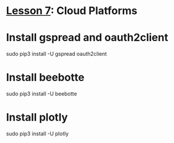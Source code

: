 # <a href="https://goo.gl/6BsKOa">Lesson 7</a>: Cloud Platforms

# Install gspread and oauth2client

sudo pip3 install -U gspread oauth2client

# Install beebotte

sudo pip3 install -U beebotte

# Install plotly

sudo pip3 install -U plotly
